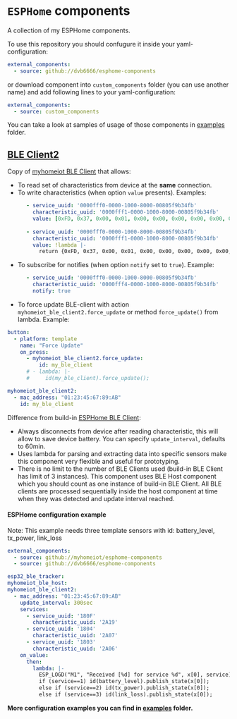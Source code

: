 # `ESPHome` components

A collection of my ESPHome components.

To use this repository you should confugure it inside your yaml-configuration:
```yaml
external_components:
  - source: github://dvb6666/esphome-components
```

or download component into `custom_components` folder (you can use another name) and add following lines to your yaml-configuration:
```yaml
external_components:
  - source: custom_components
```

You can take a look at samples of usage of those components in [examples](examples) folder.

## [BLE Client2](components/myhomeiot_ble_client2)
Copy of [myhomeiot BLE Client](https://github.com/myhomeiot/esphome-components/tree/main) that allows:
- To read set of characteristics from device at the **same** connection.
- To write characteristics (when option `value` presents). Examples:
```yaml
      - service_uuid: '0000fff0-0000-1000-8000-00805f9b34fb'
        characteristic_uuid: '0000fff1-0000-1000-8000-00805f9b34fb'
        value: [0xFD, 0x37, 0x00, 0x01, 0x00, 0x00, 0x00, 0x00, 0x00, 0x00, 0xCB]
        
      - service_uuid: '0000fff0-0000-1000-8000-00805f9b34fb'
        characteristic_uuid: '0000fff1-0000-1000-8000-00805f9b34fb'
        value: !lambda |-
          return {0xFD, 0x37, 0x00, 0x01, 0x00, 0x00, 0x00, 0x00, 0x00, 0x00, 0xCB};
```
- To subscribe for notifies (when option `notify` set to `true`). Example:
```yaml
      - service_uuid: '0000fff0-0000-1000-8000-00805f9b34fb'
        characteristic_uuid: '0000fff4-0000-1000-8000-00805f9b34fb'
        notify: true
```
- To force update BLE-client with action `myhomeiot_ble_client2.force_update` or method `force_update()` from lambda. Example:
```yaml
button:
  - platform: template
    name: "Force Update"
    on_press:
      - myhomeiot_ble_client2.force_update:
          id: my_ble_client
      # - lambda: |-
      #     id(my_ble_client).force_update();

myhomeiot_ble_client2:
  - mac_address: "01:23:45:67:89:AB"
    id: my_ble_client
```

Difference from build-in [ESPHome BLE Client](https://esphome.io/components/sensor/ble_client.html):
- Always disconnects from device after reading characteristic, this will allow to save device battery. You can specify `update_interval`, defaults to 60min.
- Uses lambda for parsing and extracting data into specific sensors make this component very flexible and useful for prototyping.
- There is no limit to the number of BLE Clients used (build-in BLE Client has limit of 3 instances). This component uses BLE Host component which you should count as one instance of build-in BLE Client. All BLE clients are processed sequentially inside the host component at time when they was detected and update interval reached.

#### ESPHome configuration example
Note: This example needs three template sensors with id: battery_level, tx_power, link_loss
```yaml
external_components:
  - source: github://myhomeiot/esphome-components
  - source: github://dvb6666/esphome-components

esp32_ble_tracker:
myhomeiot_ble_host:
myhomeiot_ble_client2:
  - mac_address: "01:23:45:67:89:AB"
    update_interval: 300sec
    services:
      - service_uuid: '180F'
        characteristic_uuid: '2A19'
      - service_uuid: '1804'
        characteristic_uuid: '2A07'
      - service_uuid: '1803'
        characteristic_uuid: '2A06'
    on_value:
      then:
        lambda: |-
          ESP_LOGD("M1", "Received [%d] for service %d", x[0], service);
          if (service==1) id(battery_level).publish_state(x[0]);
          else if (service==2) id(tx_power).publish_state(x[0]);
          else if (service==3) id(link_loss).publish_state(x[0]);
```

**More configuration examples you can find in [examples](examples) folder.**
